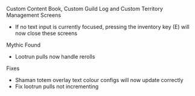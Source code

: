 Custom Content Book, Custom Guild Log and Custom Territory Management Screens
- If no text input is currently focused, pressing the inventory key (E) will now close these screens

Mythic Found
- Lootrun pulls now handle rerolls

Fixes
- Shaman totem overlay text colour configs will now update correctly
- Fix lootrun pulls not incrementing
